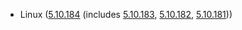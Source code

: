 - Linux ([5.10.184](https://lwn.net/Articles/934624) (includes [5.10.183](https://lwn.net/Articles/934321), [5.10.182](https://lwn.net/Articles/933910), [5.10.181](https://lwn.net/Articles/933279)))
